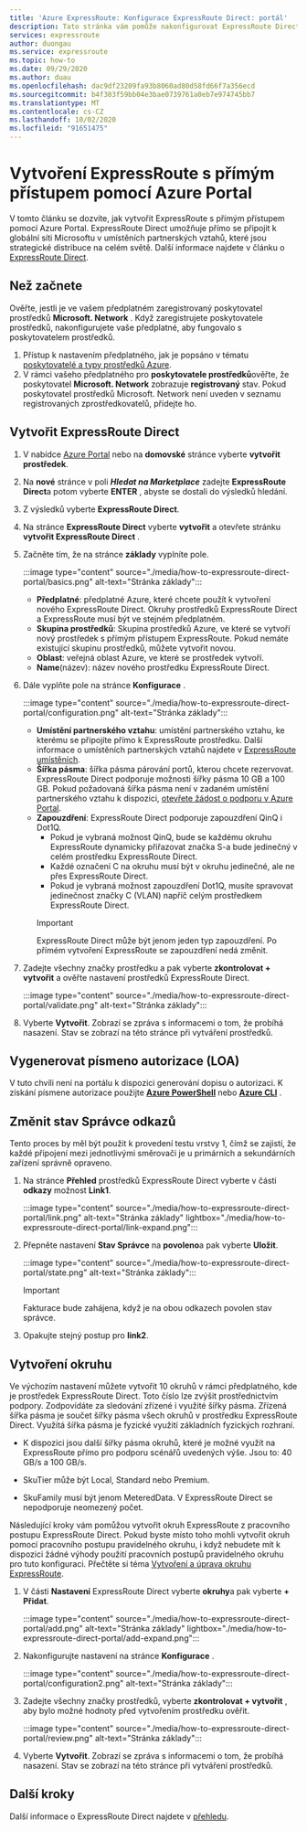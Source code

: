 ```yaml
---
title: 'Azure ExpressRoute: Konfigurace ExpressRoute Direct: portál'
description: Tato stránka vám pomůže nakonfigurovat ExpressRoute Direct pomocí portálu.
services: expressroute
author: duongau
ms.service: expressroute
ms.topic: how-to
ms.date: 09/29/2020
ms.author: duau
ms.openlocfilehash: dac9df23209fa93b8060ad80d58fd66f7a356ecd
ms.sourcegitcommit: b4f303f59bb04e3bae0739761a0eb7e974745bb7
ms.translationtype: MT
ms.contentlocale: cs-CZ
ms.lasthandoff: 10/02/2020
ms.locfileid: "91651475"
---
```

# <a name="create-expressroute-direct-using-the-azure-portal"></a>Vytvoření ExpressRoute s přímým přístupem pomocí Azure Portal

V tomto článku se dozvíte, jak vytvořit ExpressRoute s přímým přístupem pomocí Azure Portal.
ExpressRoute Direct umožňuje přímo se připojit k globální síti Microsoftu v umístěních partnerských vztahů, které jsou strategické distribuce na celém světě. Další informace najdete v článku o [ExpressRoute Direct](expressroute-erdirect-about.md).

## <a name="before-you-begin"></a><a name="before"></a>Než začnete

Ověřte, jestli je ve vašem předplatném zaregistrovaný poskytovatel prostředků **Microsoft. Network** . Když zaregistrujete poskytovatele prostředků, nakonfigurujete vaše předplatné, aby fungovalo s poskytovatelem prostředků.

1. Přístup k nastavením předplatného, jak je popsáno v tématu [poskytovatelé a typy prostředků Azure](../azure-resource-manager/management/resource-providers-and-types.md).
1. V rámci vašeho předplatného pro **poskytovatele prostředků**ověřte, že poskytovatel **Microsoft. Network** zobrazuje **registrovaný** stav. Pokud poskytovatel prostředků Microsoft. Network není uveden v seznamu registrovaných zprostředkovatelů, přidejte ho.

## <a name="create-expressroute-direct"></a><a name="create-erdir"></a>Vytvořit ExpressRoute Direct

1. V nabídce [Azure Portal](https://portal.azure.com) nebo na **domovské** stránce vyberte **vytvořit prostředek**.

1. Na **nové** stránce v poli ***Hledat na Marketplace*** zadejte **ExpressRoute Direct**a potom vyberte **ENTER** , abyste se dostali do výsledků hledání.

1. Z výsledků vyberte **ExpressRoute Direct**.

1. Na stránce **ExpressRoute Direct** vyberte **vytvořit** a otevřete stránku **vytvořit ExpressRoute Direct** .

1. Začněte tím, že na stránce **základy** vyplníte pole.

    :::image type="content" source="./media/how-to-expressroute-direct-portal/basics.png" alt-text="Stránka základy":::

    * **Předplatné**: předplatné Azure, které chcete použít k vytvoření nového ExpressRoute Direct. Okruhy prostředků ExpressRoute Direct a ExpressRoute musí být ve stejném předplatném.
    * **Skupina prostředků**: Skupina prostředků Azure, ve které se vytvoří nový prostředek s přímým přístupem ExpressRoute. Pokud nemáte existující skupinu prostředků, můžete vytvořit novou.
    * **Oblast**: veřejná oblast Azure, ve které se prostředek vytvoří.
    * **Name**(název): název nového prostředku ExpressRoute Direct.

1. Dále vyplňte pole na stránce **Konfigurace** .

    :::image type="content" source="./media/how-to-expressroute-direct-portal/configuration.png" alt-text="Stránka základy":::

    * **Umístění partnerského vztahu**: umístění partnerského vztahu, ke kterému se připojíte přímo k ExpressRoute prostředku. Další informace o umístěních partnerských vztahů najdete v [ExpressRoute umístěních](expressroute-locations-providers.md).
   * **Šířka pásma**: šířka pásma párování portů, kterou chcete rezervovat. ExpressRoute Direct podporuje možnosti šířky pásma 10 GB a 100 GB. Pokud požadovaná šířka pásma není v zadaném umístění partnerského vztahu k dispozici, [otevřete žádost o podporu v Azure Portal](https://aka.ms/azsupt).
   * **Zapouzdření**: ExpressRoute Direct podporuje zapouzdření QinQ i Dot1Q.
     * Pokud je vybraná možnost QinQ, bude se každému okruhu ExpressRoute dynamicky přiřazovat značka S-a bude jedinečný v celém prostředku ExpressRoute Direct.
     *  Každé označení C na okruhu musí být v okruhu jedinečné, ale ne přes ExpressRoute Direct.
     * Pokud je vybraná možnost zapouzdření Dot1Q, musíte spravovat jedinečnost značky C (VLAN) napříč celým prostředkem ExpressRoute Direct.
     >[!IMPORTANT]
     >ExpressRoute Direct může být jenom jeden typ zapouzdření. Po přímém vytvoření ExpressRoute se zapouzdření nedá změnit.
     >

1. Zadejte všechny značky prostředku a pak vyberte **zkontrolovat + vytvořit** a ověřte nastavení prostředků ExpressRoute Direct.

    :::image type="content" source="./media/how-to-expressroute-direct-portal/validate.png" alt-text="Stránka základy":::

1. Vyberte **Vytvořit**. Zobrazí se zpráva s informacemi o tom, že probíhá nasazení. Stav se zobrazí na této stránce při vytváření prostředků. 

## <a name="generate-the-letter-of-authorization-loa"></a><a name="authorization"></a>Vygenerovat písmeno autorizace (LOA)

V tuto chvíli není na portálu k dispozici generování dopisu o autorizaci. K získání písmene autorizace použijte **[Azure PowerShell](expressroute-howto-erdirect.md#authorization)** nebo **[Azure CLI](expressroute-howto-expressroute-direct-cli.md#authorization)** .

## <a name="change-admin-state-of-links"></a><a name="state"></a>Změnit stav Správce odkazů

Tento proces by měl být použit k provedení testu vrstvy 1, čímž se zajistí, že každé připojení mezi jednotlivými směrovači je u primárních a sekundárních zařízení správně opraveno.

1. Na stránce **Přehled** prostředků ExpressRoute Direct vyberte v části **odkazy** možnost **Link1**.

    :::image type="content" source="./media/how-to-expressroute-direct-portal/link.png" alt-text="Stránka základy" lightbox="./media/how-to-expressroute-direct-portal/link-expand.png":::

1. Přepněte nastavení **Stav Správce** na **povoleno**a pak vyberte **Uložit**.

    :::image type="content" source="./media/how-to-expressroute-direct-portal/state.png" alt-text="Stránka základy":::

    >[!IMPORTANT]
    >Fakturace bude zahájena, když je na obou odkazech povolen stav správce.
    >

1. Opakujte stejný postup pro **link2**.

## <a name="create-a-circuit"></a><a name="circuit"></a>Vytvoření okruhu

Ve výchozím nastavení můžete vytvořit 10 okruhů v rámci předplatného, kde je prostředek ExpressRoute Direct. Toto číslo lze zvýšit prostřednictvím podpory. Zodpovídáte za sledování zřízené i využité šířky pásma. Zřízená šířka pásma je součet šířky pásma všech okruhů v prostředku ExpressRoute Direct. Využitá šířka pásma je fyzické využití základních fyzických rozhraní.

* K dispozici jsou další šířky pásma okruhů, které je možné využít na ExpressRoute přímo pro podporu scénářů uvedených výše. Jsou to: 40 GB/s a 100 GB/s.

* SkuTier může být Local, Standard nebo Premium.

* SkuFamily musí být jenom MeteredData. V ExpressRoute Direct se nepodporuje neomezený počet.

Následující kroky vám pomůžou vytvořit okruh ExpressRoute z pracovního postupu ExpressRoute Direct. Pokud byste místo toho mohli vytvořit okruh pomocí pracovního postupu pravidelného okruhu, i když nebudete mít k dispozici žádné výhody použití pracovních postupů pravidelného okruhu pro tuto konfiguraci. Přečtěte si téma [Vytvoření a úprava okruhu ExpressRoute](expressroute-howto-circuit-portal-resource-manager.md).

1. V části **Nastavení** ExpressRoute Direct vyberte **okruhy**a pak vyberte **+ Přidat**. 

    :::image type="content" source="./media/how-to-expressroute-direct-portal/add.png" alt-text="Stránka základy" lightbox="./media/how-to-expressroute-direct-portal/add-expand.png":::

1. Nakonfigurujte nastavení na stránce **Konfigurace** .

   :::image type="content" source="./media/how-to-expressroute-direct-portal/configuration2.png" alt-text="Stránka základy":::

1. Zadejte všechny značky prostředků, vyberte **zkontrolovat + vytvořit** , aby bylo možné hodnoty před vytvořením prostředku ověřit.

   :::image type="content" source="./media/how-to-expressroute-direct-portal/review.png" alt-text="Stránka základy":::

1. Vyberte **Vytvořit**. Zobrazí se zpráva s informacemi o tom, že probíhá nasazení. Stav se zobrazí na této stránce při vytváření prostředků. 

## <a name="next-steps"></a>Další kroky

Další informace o ExpressRoute Direct najdete v [přehledu](expressroute-erdirect-about.md).
